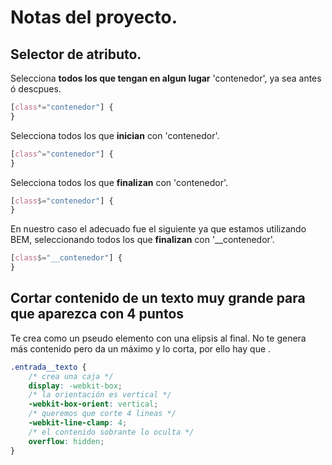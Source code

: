 # Notas del proyecto.

## Selector de atributo.

Selecciona **todos los que tengan en algun lugar** 'contenedor', ya sea antes ó descpues.
```css
[class*="contenedor"] {
}
```

Selecciona todos los que **inician** con 'contenedor'.
```css
[class^="contenedor"] {
}
```

Selecciona todos los que **finalizan** con 'contenedor'.
```css
[class$="contenedor"] {
}
```

En nuestro caso el adecuado fue el siguiente ya que estamos utilizando BEM, seleccionando todos los que **finalizan** con '__contenedor'.
```css
[class$="__contenedor"] {
}
```

## Cortar contenido de un texto muy grande para que aparezca con 4 puntos 
Te crea como un pseudo elemento con una elipsis al final.
No te genera más contenido pero da un máximo y lo corta, por ello hay que . 

```css
.entrada__texto {
    /* crea una caja */
    display: -webkit-box;
    /* la orientación es vertical */ 
    -webkit-box-orient: vertical;
    /* queremos que corte 4 lineas */
    -webkit-line-clamp: 4;
    /* el contenido sobrante lo oculta */
    overflow: hidden;
}
```